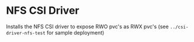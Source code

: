# NFS CSI Driver
Installs the NFS CSI driver to expose RWO pvc's as RWX pvc's (see `../csi-driver-nfs-test` for sample deployment)

